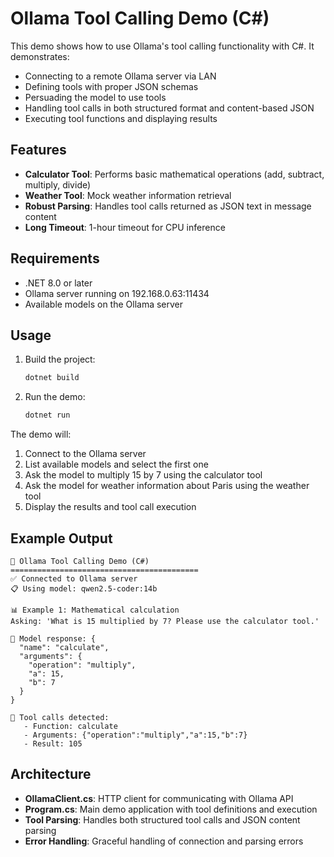 # Ollama Tool Calling Demo (C#)

This demo shows how to use Ollama's tool calling functionality with C#. It demonstrates:

- Connecting to a remote Ollama server via LAN
- Defining tools with proper JSON schemas
- Persuading the model to use tools
- Handling tool calls in both structured format and content-based JSON
- Executing tool functions and displaying results

## Features

- **Calculator Tool**: Performs basic mathematical operations (add, subtract, multiply, divide)
- **Weather Tool**: Mock weather information retrieval
- **Robust Parsing**: Handles tool calls returned as JSON text in message content
- **Long Timeout**: 1-hour timeout for CPU inference

## Requirements

- .NET 8.0 or later
- Ollama server running on 192.168.0.63:11434
- Available models on the Ollama server

## Usage

1. Build the project:
   ```bash
   dotnet build
   ```

2. Run the demo:
   ```bash
   dotnet run
   ```

The demo will:
1. Connect to the Ollama server
2. List available models and select the first one
3. Ask the model to multiply 15 by 7 using the calculator tool
4. Ask the model for weather information about Paris using the weather tool
5. Display the results and tool call execution

## Example Output

```
🦙 Ollama Tool Calling Demo (C#)
==========================================
✅ Connected to Ollama server
📋 Using model: qwen2.5-coder:14b

📊 Example 1: Mathematical calculation
Asking: 'What is 15 multiplied by 7? Please use the calculator tool.'

🤖 Model response: {
  "name": "calculate",
  "arguments": {
    "operation": "multiply",
    "a": 15,
    "b": 7
  }
}

🔧 Tool calls detected:
   - Function: calculate
   - Arguments: {"operation":"multiply","a":15,"b":7}
   - Result: 105
```

## Architecture

- **OllamaClient.cs**: HTTP client for communicating with Ollama API
- **Program.cs**: Main demo application with tool definitions and execution
- **Tool Parsing**: Handles both structured tool calls and JSON content parsing
- **Error Handling**: Graceful handling of connection and parsing errors